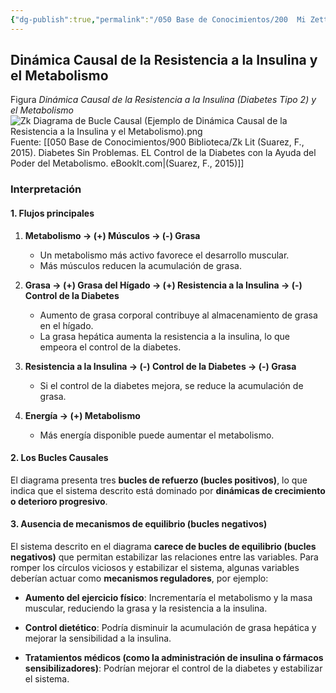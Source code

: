 ```yaml
---
{"dg-publish":true,"permalink":"/050 Base de Conocimientos/200  Mi Zettelkasten/100 Docencia/Org1/2025/Clase 04 Dinámica de Sistemas/Zk Diagrama de Bucle Causal (Ejemplo de Dinámica Causal de la Resistencia a la Insulina y el Metabolismo)/","tags":["digitalGarden","diagramaCausal"]}
---
```


## Dinámica Causal de la Resistencia a la Insulina y el Metabolismo

Figura
_Dinámica Causal de la Resistencia a la Insulina (Diabetes Tipo 2) y el Metabolismo_
![Zk Diagrama de Bucle Causal (Ejemplo de Dinámica Causal de la Resistencia a la Insulina y el Metabolismo).png](/img/user/050%20Base%20de%20Conocimientos/200%20%20Mi%20Zettelkasten/100%20Docencia/Org1/2025/Clase%2004%20Din%C3%A1mica%20de%20Sistemas/000%20Adjuntos/Zk%20Diagrama%20de%20Bucle%20Causal%20(Ejemplo%20de%20Din%C3%A1mica%20Causal%20de%20la%20Resistencia%20a%20la%20Insulina%20y%20el%20Metabolismo).png)
Fuente: [[050 Base de Conocimientos/900 Biblioteca/Zk Lit (Suarez, F., 2015). Diabetes Sin Problemas. EL Control de la Diabetes con la Ayuda del Poder del Metabolismo. eBookIt.com\|(Suarez, F., 2015)]]

### Interpretación

#### 1. Flujos principales

1. **Metabolismo → (+) Músculos → (-) Grasa**
    - Un metabolismo más activo favorece el desarrollo muscular.
    - Más músculos reducen la acumulación de grasa.

2. **Grasa → (+) Grasa del Hígado → (+) Resistencia a la Insulina → (-) Control de la Diabetes**
    - Aumento de grasa corporal contribuye al almacenamiento de grasa en el hígado.
    - La grasa hepática aumenta la resistencia a la insulina, lo que empeora el control de la diabetes.

3. **Resistencia a la Insulina → (-) Control de la Diabetes → (-) Grasa**
    - Si el control de la diabetes mejora, se reduce la acumulación de grasa.

4. **Energía → (+) Metabolismo**
    - Más energía disponible puede aumentar el metabolismo.
        

#### 2. Los Bucles Causales

El diagrama presenta tres **bucles de refuerzo (bucles positivos)**, lo que indica que el sistema descrito está dominado por **dinámicas de crecimiento o deterioro progresivo**.

#### **3. Ausencia de mecanismos de equilibrio (bucles negativos)**

El sistema descrito en el diagrama **carece de bucles de equilibrio (bucles negativos)** que permitan estabilizar las relaciones entre las variables. Para romper los círculos viciosos y estabilizar el sistema, algunas variables deberían actuar como **mecanismos reguladores**, por ejemplo:

- **Aumento del ejercicio físico**: Incrementaría el metabolismo y la masa muscular, reduciendo la grasa y la resistencia a la insulina.
    
- **Control dietético**: Podría disminuir la acumulación de grasa hepática y mejorar la sensibilidad a la insulina.
    
- **Tratamientos médicos (como la administración de insulina o fármacos sensibilizadores)**: Podrían mejorar el control de la diabetes y estabilizar el sistema.